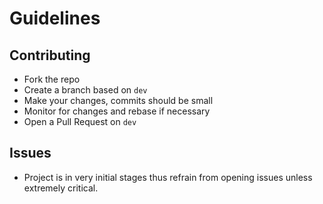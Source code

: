 # Guidelines

## Contributing
- Fork the repo
- Create a branch based on `dev`
- Make your changes, commits should be small
- Monitor for changes and rebase if necessary
- Open a Pull Request on `dev`

## Issues
- Project is in very initial stages thus refrain from opening issues unless extremely critical.